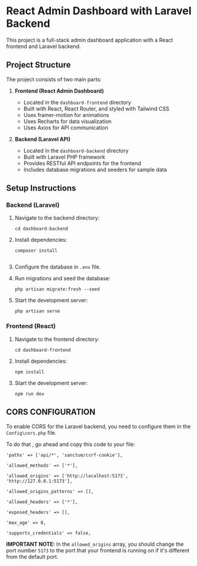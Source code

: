 # React Admin Dashboard with Laravel Backend

This project is a full-stack admin dashboard application with a React frontend and Laravel backend.

## Project Structure

The project consists of two main parts:

1. **Frontend (React Admin Dashboard)**
   - Located in the `dashboard-frontend` directory
   - Built with React, React Router, and styled with Tailwind CSS
   - Uses framer-motion for animations
   - Uses Recharts for data visualization
   - Uses Axios for API communication

2. **Backend (Laravel API)**
   - Located in the `dashboard-backend` directory
   - Built with Laravel PHP framework
   - Provides RESTful API endpoints for the frontend
   - Includes database migrations and seeders for sample data

## Setup Instructions

### Backend (Laravel)

1. Navigate to the backend directory:
   ```
   cd dashboard-backend
   ```

2. Install dependencies:
   ```
   composer install
   ```

   ```

3. Configure the database in `.env` file.

4. Run migrations and seed the database:
   ```
   php artisan migrate:fresh --seed
   ```

5. Start the development server:
   ```
   php artisan serve
   ```

### Frontend (React)

1. Navigate to the frontend directory:
   ```
   cd dashboard-frontend
   ```

2. Install dependencies:
   ```
   npm install
   ```

3. Start the development server:
   ```
   npm run dev
   ```


## CORS CONFIGURATION
To enable CORS for the Laravel backend, you need to configure them in the 
`Config\cors.php` file.

To do that , go ahead and copy this code to your file:
     
    'paths' => ['api/*', 'sanctum/csrf-cookie'],

    'allowed_methods' => ['*'],

    'allowed_origins' => ['http://localhost:5173', 'http://127.0.0.1:5173'],

    'allowed_origins_patterns' => [],

    'allowed_headers' => ['*'],

    'exposed_headers' => [],

    'max_age' => 0,

    'supports_credentials' => false,

**IMPORTANT NOTE:** In the `allowed_origins` array, you should change the port number `5173` to the port that your frontend is running on if it's different from the default port.

